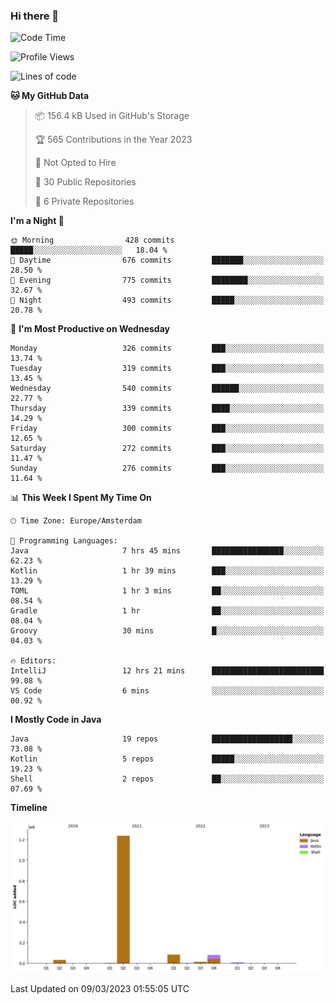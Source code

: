 ### Hi there 👋


<!--START_SECTION:waka-->
![Code Time](http://img.shields.io/badge/Code%20Time-3%2C052%20hrs%2013%20mins-blue)

![Profile Views](http://img.shields.io/badge/Profile%20Views-0-blue)

![Lines of code](https://img.shields.io/badge/From%20Hello%20World%20I%27ve%20Written-1.5%20million%20lines%20of%20code-blue)

**🐱 My GitHub Data** 

> 📦 156.4 kB Used in GitHub's Storage 
 > 
> 🏆 565 Contributions in the Year 2023
 > 
> 🚫 Not Opted to Hire
 > 
> 📜 30 Public Repositories 
 > 
> 🔑 6 Private Repositories 
 > 
**I'm a Night 🦉** 

```text
🌞 Morning                428 commits         █████░░░░░░░░░░░░░░░░░░░░   18.04 % 
🌆 Daytime                676 commits         ███████░░░░░░░░░░░░░░░░░░   28.50 % 
🌃 Evening                775 commits         ████████░░░░░░░░░░░░░░░░░   32.67 % 
🌙 Night                  493 commits         █████░░░░░░░░░░░░░░░░░░░░   20.78 % 
```
📅 **I'm Most Productive on Wednesday** 

```text
Monday                   326 commits         ███░░░░░░░░░░░░░░░░░░░░░░   13.74 % 
Tuesday                  319 commits         ███░░░░░░░░░░░░░░░░░░░░░░   13.45 % 
Wednesday                540 commits         ██████░░░░░░░░░░░░░░░░░░░   22.77 % 
Thursday                 339 commits         ████░░░░░░░░░░░░░░░░░░░░░   14.29 % 
Friday                   300 commits         ███░░░░░░░░░░░░░░░░░░░░░░   12.65 % 
Saturday                 272 commits         ███░░░░░░░░░░░░░░░░░░░░░░   11.47 % 
Sunday                   276 commits         ███░░░░░░░░░░░░░░░░░░░░░░   11.64 % 
```


📊 **This Week I Spent My Time On** 

```text
🕑︎ Time Zone: Europe/Amsterdam

💬 Programming Languages: 
Java                     7 hrs 45 mins       ████████████████░░░░░░░░░   62.23 % 
Kotlin                   1 hr 39 mins        ███░░░░░░░░░░░░░░░░░░░░░░   13.29 % 
TOML                     1 hr 3 mins         ██░░░░░░░░░░░░░░░░░░░░░░░   08.54 % 
Gradle                   1 hr                ██░░░░░░░░░░░░░░░░░░░░░░░   08.04 % 
Groovy                   30 mins             █░░░░░░░░░░░░░░░░░░░░░░░░   04.03 % 

🔥 Editors: 
IntelliJ                 12 hrs 21 mins      █████████████████████████   99.08 % 
VS Code                  6 mins              ░░░░░░░░░░░░░░░░░░░░░░░░░   00.92 % 
```

**I Mostly Code in Java** 

```text
Java                     19 repos            ██████████████████░░░░░░░   73.08 % 
Kotlin                   5 repos             █████░░░░░░░░░░░░░░░░░░░░   19.23 % 
Shell                    2 repos             ██░░░░░░░░░░░░░░░░░░░░░░░   07.69 % 
```



**Timeline**

![Lines of Code chart](https://raw.githubusercontent.com/powercasgamer/powercasgamer/master/assets/bar_graph.png)


 Last Updated on 09/03/2023 01:55:05 UTC
<!--END_SECTION:waka-->
